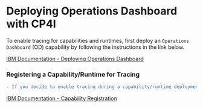 # Deploying Operations Dashboard with CP4I
To enable tracing for capabilities and runtimes, first deploy an ``Operations Dashboard`` (OD) capability by following the instructions in the link below.

[IBM Documentation - Deploying Operations Dashboard](https://www.ibm.com/docs/en/cloud-paks/cp-integration/2021.1?topic=configuration-installation)



### Registering a Capability/Runtime for Tracing
```diff
- If you decide to enable tracing during a capability/runtime deployment follow the link below to activate the tracing
```
[IBM Documentation - Capability Registration](https://www.ibm.com/docs/en/cloud-paks/cp-integration/2021.1?topic=configuration-capability-registration)
